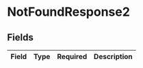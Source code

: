 # NotFoundResponse2


## Fields

| Field       | Type        | Required    | Description |
| ----------- | ----------- | ----------- | ----------- |